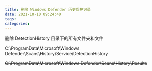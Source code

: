```yaml
---
title: 删除 Windows Defender 历史保护记录
date: 2021-10-10 09:24:40
tags:
categories:
---
```


删除 DetectionHistory 目录下的所有文件夹和文件

C:\ProgramData\Microsoft\Windows Defender\Scans\History\Service\DetectionHistory

~~C:\ProgramData\Microsoft\Windows Defender\Scans\History\Results~~